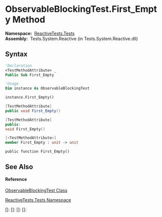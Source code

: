 # ObservableBlockingTest.First\_Empty Method

**Namespace:**  [ReactiveTests.Tests](ReactiveTests.Tests\ReactiveTests.Tests.md)  
**Assembly:**  Tests.System.Reactive (in Tests.System.Reactive.dll)

## Syntax

```vb
'Declaration
<TestMethodAttribute> _
Public Sub First_Empty
```

```vb
'Usage
Dim instance As ObservableBlockingTest

instance.First_Empty()
```

```csharp
[TestMethodAttribute]
public void First_Empty()
```

```c++
[TestMethodAttribute]
public:
void First_Empty()
```

```fsharp
[<TestMethodAttribute>]
member First_Empty : unit -> unit 
```

```jscript
public function First_Empty()
```

## See Also

#### Reference

[ObservableBlockingTest Class](ObservableBlockingTest\ObservableBlockingTest.md)

[ReactiveTests.Tests Namespace](ReactiveTests.Tests\ReactiveTests.Tests.md)

[]: 
[]: 
[]: 
[]: 